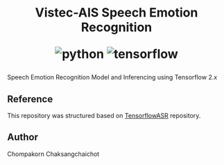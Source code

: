 <h1 align="center">
<p>Vistec-AIS Speech Emotion Recognition</p>
<p align="center">
<img alt="python" src="https://img.shields.io/badge/python-%3E%3D3.8-blue?logo=python">
<img alt="tensorflow" src="https://img.shields.io/badge/tensorflow-%3E%3D2.3.0-orange?logo=tensorflow">

[comment]: <> (<a href="https://pypi.org/project/TensorFlowASR/">)

[comment]: <> (  <img alt="PyPI" src="https://img.shields.io/pypi/v/TensorFlowASR?color=%234285F4&label=release&logo=pypi&logoColor=%234285F4">)

[comment]: <> (</a>)
</p>
</h1>

Speech Emotion Recognition Model and Inferencing using Tensorflow 2.x

## Reference
This repository was structured based on [TensorflowASR](https://github.com/TensorSpeech/TensorFlowASR) repository.

## Author
Chompakorn Chaksangchaichot